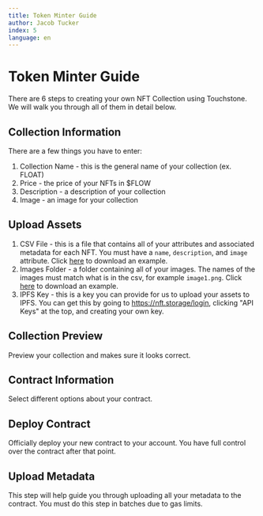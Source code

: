 ```yaml
---
title: Token Minter Guide
author: Jacob Tucker
index: 5
language: en
---
```


# Token Minter Guide

There are 6 steps to creating your own NFT Collection using Touchstone. We will walk you through all of them in detail below.

## Collection Information

There are a few things you have to enter:
1. Collection Name - this is the general name of your collection (ex. FLOAT)
2. Price - the price of your NFTs in $FLOW
3. Description - a description of your collection
4. Image - an image for your collection

## Upload Assets

1. CSV File - this is a file that contains all of your attributes and associated metadata for each NFT. You must have a `name`, `description`, and `image` attribute. Click <a href="/assets/metadata.csv" download="">here</a> to download an example.
2. Images Folder - a folder containing all of your images. The names of the images must match what is in the csv, for example `image1.png`. Click <a href="/assets/images.zip" download="">here</a> to download an example.
3. IPFS Key - this is a key you can provide for us to upload your assets to IPFS. You can get this by going to https://nft.storage/login, clicking "API Keys" at the top, and creating your own key. 

## Collection Preview

Preview your collection and makes sure it looks correct.

## Contract Information

Select different options about your contract.

## Deploy Contract

Officially deploy your new contract to your account. You have full control over the contract after that point.

## Upload Metadata

This step will help guide you through uploading all your metadata to the contract. You must do this step in batches due to gas limits.
